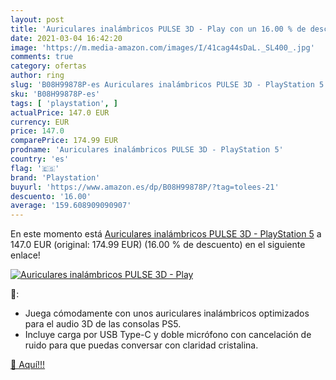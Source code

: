 ```yaml
---
layout: post
title: 'Auriculares inalámbricos PULSE 3D - Play con un 16.00 % de descuento'
date: 2021-03-04 16:42:20
image: 'https://m.media-amazon.com/images/I/41cag44sDaL._SL400_.jpg'
comments: true
category: ofertas
author: ring
slug: 'B08H99878P-es Auriculares inalámbricos PULSE 3D - PlayStation 5'
sku: 'B08H99878P-es'
tags: [ 'playstation', ]
actualPrice: 147.0 EUR
currency: EUR
price: 147.0
comparePrice: 174.99 EUR
prodname: 'Auriculares inalámbricos PULSE 3D - PlayStation 5'
country: 'es'
flag: '🇪🇸'
brand: 'Playstation'
buyurl: 'https://www.amazon.es/dp/B08H99878P/?tag=tolees-21'
descuento: '16.00'
average: '159.608909090907'
---
```


En este momento está [Auriculares inalámbricos PULSE 3D - PlayStation 5](https://www.amazon.es/dp/B08H99878P/?tag=tolees-21) a 147.0 EUR (original: 174.99 EUR) (16.00 %  de descuento) en el siguiente enlace!

[![Auriculares inalámbricos PULSE 3D - Play](https://m.media-amazon.com/images/I/41cag44sDaL._SL400_.jpg)](https://www.amazon.es/dp/B08H99878P/?tag=tolees-21)

🔎:

- Juega cómodamente con unos auriculares inalámbricos optimizados para el audio 3D de las consolas PS5.
- Incluye carga por USB Type-C y doble micrófono con cancelación de ruido para que puedas conversar con claridad cristalina.

[🛒 Aquí!!!](https://www.amazon.es/dp/B08H99878P/?tag=tolees-21)

